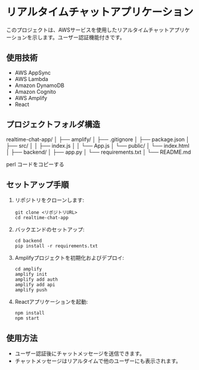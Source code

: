 # リアルタイムチャットアプリケーション

このプロジェクトは、AWSサービスを使用したリアルタイムチャットアプリケーションを示します。ユーザー認証機能付きです。

## 使用技術

- AWS AppSync
- AWS Lambda
- Amazon DynamoDB
- Amazon Cognito
- AWS Amplify
- React

## プロジェクトフォルダ構造

realtime-chat-app/
│
├── amplify/
│ ├── .gitignore
│ ├── package.json
│ ├── src/
│ │ ├── index.js
│ │ └── App.js
│ └── public/
│ └── index.html
│
├── backend/
│ ├── app.py
│ └── requirements.txt
│
└── README.md

perl
コードをコピーする

## セットアップ手順

1. リポジトリをクローンします:
    ```
    git clone <リポジトリURL>
    cd realtime-chat-app
    ```

2. バックエンドのセットアップ:
    ```
    cd backend
    pip install -r requirements.txt
    ```

3. Amplifyプロジェクトを初期化およびデプロイ:
    ```
    cd amplify
    amplify init
    amplify add auth
    amplify add api
    amplify push
    ```

4. Reactアプリケーションを起動:
    ```
    npm install
    npm start
    ```

## 使用方法

- ユーザー認証後にチャットメッセージを送信できます。
- チャットメッセージはリアルタイムで他のユーザーにも表示されます。
